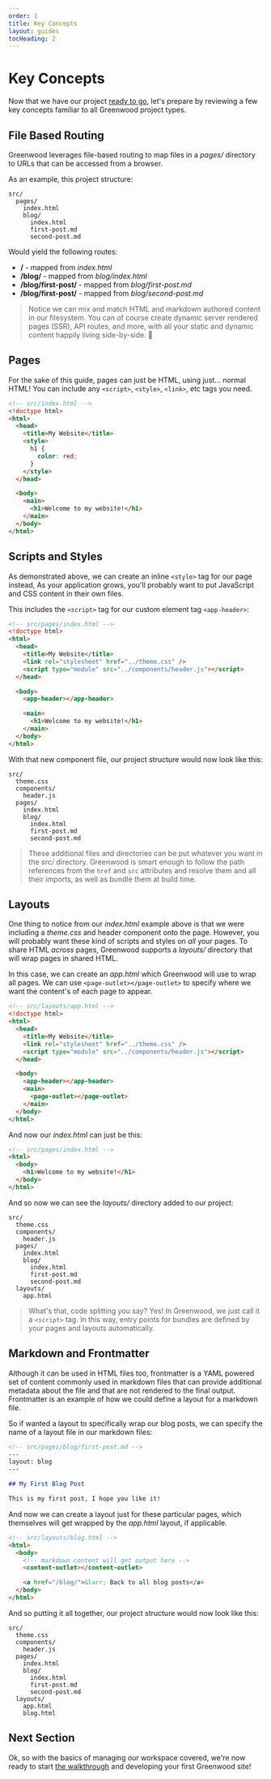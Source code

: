 ```yaml
---
order: 1
title: Key Concepts
layout: guides
tocHeading: 2
---
```


# Key Concepts

Now that we have our project [ready to go](/guides/getting-started/#setup), let's prepare by reviewing a few key concepts familiar to all Greenwood project types.

## File Based Routing

Greenwood leverages file-based routing to map files in a _pages/_ directory to URLs that can be accessed from a browser.

As an example, this project structure:

```shell
src/
  pages/
    index.html
    blog/
      index.html
      first-post.md
      second-post.md
```

Would yield the following routes:

- **/** - mapped from _index.html_
- **/blog/** - mapped from _blog/index.html_
- **/blog/first-post/** - mapped from _blog/first-post.md_
- **/blog/first-post/** - mapped from _blog/second-post.md_

> Notice we can mix and match HTML and markdown authored content in our filesystem. You can of course create dynamic server rendered pages (SSR), API routes, and more, with all your static and dynamic content happily living side-by-side. 👀

## Pages

For the sake of this guide, pages can just be HTML, using just... normal HTML! You can include any `<script>`, `<style>`, `<link>`, etc tags you need.

```html
<!-- src/index.html -->
<!doctype html>
<html>
  <head>
    <title>My Website</title>
    <style>
      h1 {
        color: red;
      }
    </style>
  </head>

  <body>
    <main>
      <h1>Welcome to my website!</h1>
    </main>
  </body>
</html>
```

## Scripts and Styles

As demonstrated above, we can create an inline `<style>` tag for our page instead, As your application grows, you'll probably want to put JavaScript and CSS content in their own files.

This includes the `<script>` tag for our custom element tag `<app-header>`:

```html
<!-- src/pages/index.html -->
<!doctype html>
<html>
  <head>
    <title>My Website</title>
    <link rel="stylesheet" href="../theme.css" />
    <script type="module" src="../components/header.js"></script>
  </head>

  <body>
    <app-header></app-header>

    <main>
      <h1>Welcome to my website!</h1>
    </main>
  </body>
</html>
```

With that new component file, our project structure would now look like this:

```shell
src/
  theme.css
  components/
    header.js
  pages/
    index.html
    blog/
      index.html
      first-post.md
      second-post.md
```

> These additional files and directories can be put whatever you want in the _src/_ directory. Greenwood is smart enough to follow the path references from the `href` and `src` attributes and resolve them and all their imports, as well as bundle them at build time.

## Layouts

One thing to notice from our _index.html_ example above is that we were including a _theme.css_ and header component onto the page. However, you will probably want these kind of scripts and styles on _all_ your pages. To share HTML _across_ pages, Greenwood supports a _layouts/_ directory that will wrap pages in shared HTML.

In this case, we can create an _app.html_ which Greenwood will use to wrap all pages. We can use `<page-outlet></page-outlet>` to specify where we want the content's of each page to appear.

```html
<!-- src/layouts/app.html -->
<!doctype html>
<html>
  <head>
    <title>My Website</title>
    <link rel="stylesheet" href="../theme.css" />
    <script type="module" src="../components/header.js"></script>
  </head>

  <body>
    <app-header></app-header>
    <main>
      <page-outlet></page-outlet>
    </main>
  </body>
</html>
```

And now our _index.html_ can just be this:

```html
<!-- src/pages/index.html -->
<html>
  <body>
    <h1>Welcome to my website!</h1>
  </body>
</html>
```

And so now we can see the _layouts/_ directory added to our project:

```shell
src/
  theme.css
  components/
    header.js
  pages/
    index.html
    blog/
      index.html
      first-post.md
      second-post.md
  layouts/
    app.html
```

> What's that, code splitting you say? Yes! In Greenwood, we just call it a `<script>` tag. In this way, entry points for bundles are defined by your pages and layouts automatically.

## Markdown and Frontmatter

Although it can be used in HTML files too, frontmatter is a YAML powered set of content commonly used in markdown files that can provide additional metadata about the file and that are not rendered to the final output. Frontmatter is an example of how we could define a layout for a markdown file.

So if wanted a layout to specifically wrap our blog posts, we can specify the name of a layout file in our markdown files:

<!-- prettier formats the frontmatter fences to ## :/ -->
<!-- prettier-ignore-start -->
```md
<!-- src/pages/blog/first-post.md -->
---
layout: blog
---

## My First Blog Post

This is my first post, I hope you like it!
```

<!-- prettier-ignore-end -->

And now we can create a layout just for these particular pages, which themselves will get wrapped by the _app.html_ layout, if applicable.

```html
<!-- src/layouts/blog.html -->
<html>
  <body>
    <!-- markdown content will get output here -->
    <content-outlet></content-outlet>

    <a href="/blog/">&larr; Back to all blog posts</a>
  </body>
</html>
```

And so putting it all together, our project structure would now look like this:

```shell
src/
  theme.css
  components/
    header.js
  pages/
    index.html
    blog/
      index.html
      first-post.md
      second-post.md
  layouts/
    app.html
    blog.html
```

## Next Section

Ok, so with the basics of managing our workspace covered, we're now ready to start [the walkthrough](/guides/getting-started/walkthrough/) and developing your first Greenwood site!
